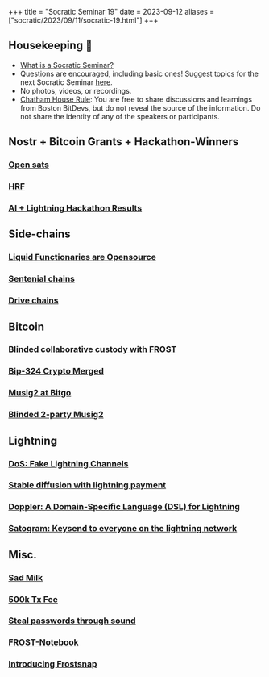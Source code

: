 +++
title = "Socratic Seminar 19"
date = 2023-09-12
aliases = ["socratic/2023/09/11/socratic-19.html"]
+++

## Housekeeping 🧹

- [What is a Socratic Seminar?](https://bitdevs.org/about#socratic-seminars)
- Questions are encouraged, including basic ones! Suggest topics for the next Socratic Seminar [here](https://github.com/0xBEEFCAF3/bostonbitdevs/issues/new).
- No photos, videos, or recordings.
- [Chatham House Rule](https://www.chathamhouse.org/about-us/chatham-house-rule): You are free to share discussions and learnings from Boston BitDevs, but do not reveal the source of the information. Do not share the identity of any of the speakers or participants.

## Nostr + Bitcoin Grants + Hackathon-Winners
### [Open sats](https://opensats.org/blog/bitcoin-and-nostr-grants-august-2023)
### [HRF](https://hrfbounties.org/)
### [AI + Lightning Hackathon Results](https://bolt.fun/tournaments/ai4all/overview)

## Side-chains
### [Liquid Functionaries are Opensource](https://www.nobsbitcoin.com/liquid-federation-open-sourced-its-functionary-code/)
### [Sentenial chains](https://ursus.camp/bitcoin/2023/08/10/sidechains.html)
### [Drive chains](https://www.truthcoin.info/blog/drivechain/)

## Bitcoin
### [Blinded collaborative custody with FROST](https://gist.github.com/nickfarrow/4be776782bce0c12cca523cbc203fb9d/)
### [Bip-324 Crypto Merged](https://github.com/bitcoin/bitcoin/pull/28008)
### [Musig2 at Bitgo](https://blog.bitgo.com/save-fees-with-musig2-at-bitgo-3248d690f573)
### [Blinded 2-party Musig2](https://lists.linuxfoundation.org/pipermail/bitcoin-dev/2023-July/021792.html)

## Lightning
### [DoS: Fake Lightning Channels](https://morehouse.github.io/lightning/fake-channel-dos/)
### [Stable diffusion with lightning payment](https://github.com/sutt/DoorMan)
### [Doppler: A Domain-Specific Language (DSL) for Lightning](https://github.com/tee8z/doppler)
### [Satogram: Keysend to everyone on the lightning network ](https://github.com/Satograms/Satogram)

## Misc.
### [Sad Milk](https://www.nobsbitcoin.com/milk-sad-vulnerability-disclosure/)
### [500k Tx Fee](https://www.nobsbitcoin.com/f2pool-to-return-20-btc-to-sender/)
### [Steal passwords through sound](https://www.bleepingcomputer.com/news/security/new-acoustic-attack-steals-data-from-keystrokes-with-95-percent-accuracy/)
### [FROST-Notebook](https://github.com/0xBEEFCAF3/FROST-Notebook)
### [Introducing Frostsnap](https://frostsnap.com/introducing-frostsnap.html)